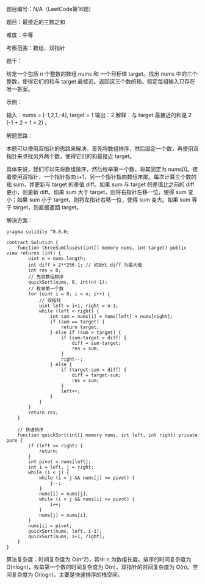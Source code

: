 题目编号：N/A（LeetCode第16题）

题目：最接近的三数之和

难度：中等

考察范围：数组、双指针

题干：

给定一个包括 n 个整数的数组 nums 和 一个目标值 target。找出 nums 中的三个整数，使得它们的和与 target 最接近。返回这三个数的和。假定每组输入只存在唯一答案。

示例：

输入：nums = [-1,2,1,-4], target = 1
输出：2
解释：与 target 最接近的和是 2 (-1 + 2 + 1 = 2) 。

解题思路：

本题可以使用双指针的思路来解决。首先将数组排序，然后固定一个数，再使用双指针来寻找另外两个数，使得它们的和最接近 target。

具体来说，我们可以先将数组排序，然后枚举第一个数，将其固定为 nums[i]。接着使用双指针，一个指针指向 i+1，另一个指针指向数组末尾。每次计算三个数的和 sum，并更新与 target 的差值 diff。如果 sum 与 target 的差值比之前的 diff 更小，则更新 diff。如果 sum 大于 target，则将右指针左移一位，使得 sum 变小；如果 sum 小于 target，则将左指针右移一位，使得 sum 变大。如果 sum 等于 target，则直接返回 target。

解决方案：

```solidity
pragma solidity ^0.8.0;

contract Solution {
    function threeSumClosest(int[] memory nums, int target) public view returns (int) {
        uint n = nums.length;
        int diff = 2**256-1; // 初始化 diff 为最大值
        int res = 0;
        // 先将数组排序
        quickSort(nums, 0, int(n)-1);
        // 枚举第一个数
        for (uint i = 0; i < n; i++) {
            // 双指针
            uint left = i+1, right = n-1;
            while (left < right) {
                int sum = nums[i] + nums[left] + nums[right];
                if (sum == target) {
                    return target;
                } else if (sum > target) {
                    if (sum-target < diff) {
                        diff = sum-target;
                        res = sum;
                    }
                    right--;
                } else {
                    if (target-sum < diff) {
                        diff = target-sum;
                        res = sum;
                    }
                    left++;
                }
            }
        }
        return res;
    }

    // 快速排序
    function quickSort(int[] memory nums, int left, int right) private pure {
        if (left >= right) {
            return;
        }
        int pivot = nums[left];
        int i = left, j = right;
        while (i < j) {
            while (i < j && nums[j] >= pivot) {
                j--;
            }
            nums[i] = nums[j];
            while (i < j && nums[i] <= pivot) {
                i++;
            }
            nums[j] = nums[i];
        }
        nums[i] = pivot;
        quickSort(nums, left, i-1);
        quickSort(nums, i+1, right);
    }
}
```

算法复杂度：时间复杂度为 O(n^2)，其中 n 为数组长度。排序的时间复杂度为 O(nlogn)，枚举第一个数的时间复杂度为 O(n)，双指针的时间复杂度为 O(n)。空间复杂度为 O(logn)，主要是快速排序的栈空间。